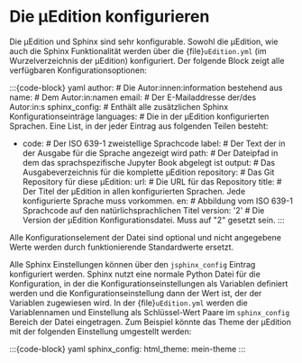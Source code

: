 # Die μEdition konfigurieren

Die μEdition und Sphinx sind sehr konfigurable. Sowohl die μEdition, wie auch die Sphinx Funktionalität
werden über die {file}`uEdition.yml` (im Wurzelverzeichnis der μEdition) konfiguriert. Der folgende Block zeigt alle
verfügbaren Konfigurationsoptionen:

:::{code-block} yaml
author:           # Die Autor:innen:information bestehend aus
  name:           #   Dem Autor:in:namen
  email:          #   Der E-Mailaddresse der/des Autor:in:s
sphinx_config:    # Enthält alle zusätzlichen Sphinx Konfigurationseinträge
languages:        # Die in der μEdition konfigurierten Sprachen. Eine List, in der jeder Eintrag aus folgenden Teilen besteht:
  - code:         #   Der ISO 639-1 zweistellige Sprachcode
    label:        #   Der Text der in der Ausgabe für die Sprache angezeigt wird
    path:         #   Der Dateipfad in dem das sprachspezifische Jupyter Book abgelegt ist
output:           # Das Ausgabeverzeichnis für die komplette μEdition
repository:       # Das Git Repository für diese μEdition:
  url:            #   Die URL für das Repository
title:            # Der Titel der μEdition in allen konfigurierten Sprachen. Jede konfigurierte Sprache muss vorkommen.
  en:             #   Abbildung vom ISO 639-1 Sprachcode auf den natürlichsprachlichen Titel
version: '2'      # Die Version der μEdition Konfigurationsdatei. Muss auf "2" gesetzt sein.
:::

Alle Konfigurationselement der Datei sind optional und nicht angegebene Werte werden durch funktionierende Standardwerte
ersetzt.

Alle Sphinx Einstellungen können über den `jsphinx_config` Eintrag konfiguriert werden. Sphinx nutzt eine normale
Python Datei für die Konfiguration, in der die Konfigurationseinstellungen als Variablen definiert werden und die
Konfigurationseinstellung dann der Wert ist, der der Variablen zugewiesen wird. In der {file}`uEdition.yml` werden die
Variablennamen und Einstellung als Schlüssel-Wert Paare im `sphinx_config` Bereich der Datei eingetragen. Zum Beispiel
könnte das Theme der μEdition mit der folgenden Einstellung umgestellt werden:

:::{code-block} yaml
sphinx_config:
  html_theme: mein-theme
:::
